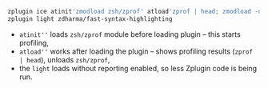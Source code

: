 ```zsh
zplugin ice atinit'zmodload zsh/zprof' atload'zprof | head; zmodload -u zsh/zprof'
zplugin light zdharma/fast-syntax-highlighting
```
 - `atinit''` loads `zsh/zprof` module before loading plugin – this starts profiling,
 - `atload''` works after loading the plugin – shows profiling results (`zprof | head`), unloads `zsh/zprof`,
 - the `light` loads without reporting enabled, so less Zplugin code is being run.
